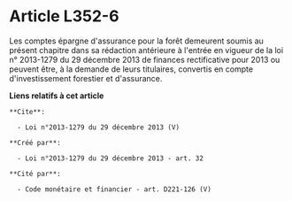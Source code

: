 # Article L352-6

Les comptes épargne d'assurance pour la forêt demeurent soumis au présent chapitre dans sa rédaction antérieure à l'entrée en
vigueur de la loi n° 2013-1279 du 29 décembre 2013 de finances rectificative pour 2013 ou peuvent être, à la demande de leurs
titulaires, convertis en compte d'investissement forestier et d'assurance.

**Liens relatifs à cet article**

	**Cite**:

	  - Loi n°2013-1279 du 29 décembre 2013 (V)

	**Créé par**:

	  - Loi n°2013-1279 du 29 décembre 2013 - art. 32

	**Cité par**:

	  - Code monétaire et financier - art. D221-126 (V)
